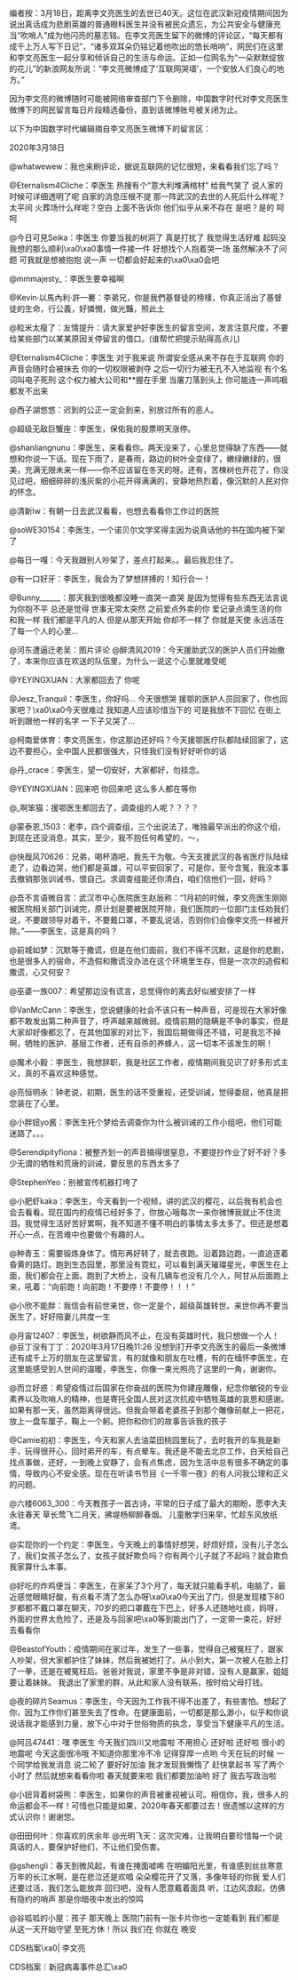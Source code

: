 编者按：3月18日，距离李文亮医生的去世已40天。这位在武汉新冠疫情期间因为说出真话成为悲剧英雄的普通眼科医生并没有被民众遗忘，为公共安全与健康充当“吹哨人”成为他闪亮的墓志铭。在李文亮医生留下的微博的评论区，“每天都有成千上万人写下日记”，“诸多双耳朵仍铭记着他吹出的悠长哨响”，网民们在这里和李文亮医生一起分享和倾诉自己的生活与命运。正如一位网名为“一朵默默绽放的花儿”的新浪网友所说：“李文亮微博成了‘互联网哭墙’，一个安放人们良心的地方。”

因为李文亮的微博随时可能被网络审查部门下令删除，中国数字时代对李文亮医生微博下的网民留言每日片段精选备份，直到该微博账号被关闭为止。 

以下为中国数字时代编辑摘自李文亮医生微博下的留言区：

2020年3月18日

@whatwewew：我也来刷评论，据说互联网的记忆很短，来看看我们忘了吗？

@Eternalism4Cliche：李医生 热搜有个“意大利堆满棺材” 给我气笑了 说人家的时候可详细透明了呢 自家的消息压根不提 那一阵武汉的去世的人死后什么样呢？太平间 火葬场什么样呢？空白 上面不告诉你 他们似乎从来不存在 是吧？是的 呵呵

@今日可見Seika：李医生 你要当我的树洞了 真是打扰了 我觉得生活好难 起码没我想的那么顺利\xa0\xa0事情一件接一件 好想找个人抱着哭一场 虽然解决不了问题 可我就是想被抱抱 说一声 一切都会好起来的\xa0\xa0会吧

@mmmajesty_：李医生要幸福啊

@Kevin·以馬內利·許一騫：李弟兄，你是我們基督徒的榜樣，你真正活出了基督徒的生命，行公義，好憐憫，做光豔，照此土

@粒米太瘦了：友情提升：请大家爱护好李医生的留言空间，发言注意尺度，不要给某些部门以某某原因关停留言的借口。(谁帮忙把提示贴得高点儿)

@Eternalism4Cliche：李医生 对于我来说 所谓安全感从来不存在于互联网 你的声音会随时会被抹去 你的一切权限被剥夺 之后一切行为被无孔不入地监视 有个名词叫电子死刑 这个权力被大公司和**握在手里 当屠刀落到头上 你可能连一声呜咽都发不出来

@西子湖悠悠：迟到的公正一定会到来，别放过所有的恶人。

@超级无敌巨蟹座：李医生，保佑我的股票明天涨停。

@shanliangnunu：李医生，来看看你。两天没来了，心里总觉得缺了东西——就想和你说一下话。现在下雨了，是春雨，路边的树叶全变绿了，嫩绿嫩绿的，很美，充满无限未来一样——你不应该留在冬天的呀。还有，苦楝树也开花了，你没见过吧，细细碎碎的浅灰紫的小花开得满满的，安静地热烈着，像沉默的人民对你的怀念。

@清新lw：有朝一日去武汉看看，也想去看看你工作过的医院

@soWE30154：李医生，一个诺贝尔文学奖得主因为说真话他的书在国内被下架了

@每日一嘎：今天我跟别人吵架了，差点打起来。。最后我忍住了。

@有一口好牙：李医生，我会为了梦想拼搏的！知行合一！

@Bunny______：那天我到很晚都没睡一直哭一直哭 是因为觉得有些东西无法言说 为你抱不平 总还是觉得 世事无常太突然 之前爱点外卖的你 爱记录点滴生活的你 和我一样 我们都是平凡的人 但是从那天开始 你却不一样了 你就是天使 永远活在了每一个人的心里…

@河东遭逼迁老吴：图片评论 @醉清风2019：今天援助武汉的医护人员们开始撤了，本来你应该在欢送的队伍里，为什么一说这个心里就难受呢

@YEYINGXUAN：大家都回去了 你呢

@Jesz_Tranquil：李医生，你好吗… 今天很想哭 援鄂的医护人员回家了，你也回家吧？\xa0\xa0今天很难过 我知道人应该珍惜当下的 可是我放不下回忆 在街上听到跟他一样的名字 一下子又哭了…

@柯南爱体育：李文亮医生，你这那边还好吗？今天援鄂医疗队都陆续回家了，这边不要担心，全中国人民都很强大，只怪我们没有好好听你的话

@丹_crace：李医生，望一切安好，大家都好，勿挂念。

@YEYINGXUAN：回来吧 你回来吧 这么多人都在等你

@_啊笨猫：援鄂医生都回去了，调查组的人呢？？？？

@蒙泰恩_1503：老李，四个调查组，三个出说法了，唯独最早派出的你这个组，到现在还没消息，其实，至少，我不抱任何希望的，～，

@快哉风70626：兄弟，喝杯酒吧，我先干为敬。今天支援武汉的各省医疗队陆续走了，边看边哭，他们都是英雄，可以平安回家了，可是你，至今含冤，我没本事去撤销那张训诫书，恨自己。求调查组能还你清白，咱们信他们一回，好吗？

@吾不言语微自言：武汉市中心医院医生赵辰称：“1月初的时候，李文亮医生刚刚被医院相关部门训诫完，原计划是要被医院开除，我们医院的一位部门主任劝我们说，不要跟领导对着干，不要戴口罩，不要乱说话，否则你们会像李文亮一样被开除。”——李医生，这是真的吗？

@前城如梦：沉默等于撒谎，但是在他们面前，我们不得不沉默，这是你的悲剧，也是很多人的宿命，不造假和撒谎没办法在这个环境里生存，但是一次次的造假和撒谎，心又何安？

@巫婆一族007：希望那边没有谎言，总觉得你的离去好似被安排了一样

@VanMcCann：李医生，您说健康的社会不该只有一种声音，可是现在大家好像都不敢发出第二种声音了，呼声越来越微弱。疫情前期的隐瞒是不争的事实，但是大家却好像都忘了，在其他国家的对比下，我国后期做得还不错，可是我忘不掉啊，牺牲的医护、基层工作者，还有自杀的养蜂人，这一切本不该发生的啊！

@魔术小毅：李医生，我想辞职，我是社区工作者，疫情期间我见识了好多形式主义，真的不喜欢这种感觉。

@亮恒明永：钟老说，初期，医生的话不受重视，还受训诫，觉得委屈，他真是把您装在了心里。

@小胖妞yo酱：李医生托个梦给去调查你为什么被训诫的工作小组吧，他们可能迷路了。。。

@Serendipityfiona：被整齐划一的声音搞得很窒息，不要提抄作业了好不好？多少无谓的牺牲和荒唐的训诫，要反思的东西太多了

@StephenYeo：别被宣传机器打垮了

@小肥虾kaka：李医生，今天看到一个视频，讲的武汉的樱花，以后我有机会也会去看看。现在国内的疫情已经好多了，你放心哦每次一来你微博我就止不住流泪。我觉得生活好苦好累啊，我不知道不懂不明白的事情太多太多了。但还是想着开心一点，在苦难中也要做个有趣的人。

@种青玉：需要锻炼身体了。情形再好转了，就去夜跑。沿着路边跑，一直追逐着昏黄的路灯。跑到生态园里，那里没有霓虹，可以看到满天璀璨星光，李医生在上面，我们都会在上面。跑到了大桥上，没有几辆车也没有几个人，阿甘从后面跑上来，吼着：“向前跑！向前跑！不要停！不要停！！！”

@小欣不能胖：我信会有前世来世，你一定是个，超级英雄转世。来世你再不要当医生了，好好陪妻儿共度一生

@月宙12407：李医生，树欲静而风不止，在没有英雄时代，我只想做一个人！ @豆丁没有丁丁：2020年3月17日晚11:26 没想到打开李文亮医生的最后一条微博还有成千上万的朋友在这里留言，有的就像和朋友在吐槽，有的在缅怀李医生，在这里能感受到人世间的温暖，李医生，你像一束光照亮了这里的一角，谢谢你。

@而立好惑：希望疫情过后国家在你奋战的医院为你建座雕像，纪念你敏锐的专业素养以及吹哨人的精神，也是寄托全国人民对这次抗疫中牺牲英雄的哀思和感谢。如果有那一天，虽然距离得很远。但我会带着老婆孩子到那个雕像前献上一把花，放上一盘车厘子，鞠上一个躬。把你和你们的故事告诉我的孩子

@Camie初初：李医生，今天和家人去油菜田桃园里玩了，去时我开的车我是新手，玩得很开心，回时弟开的车，有点晕车。我还是不能去北京工作，白天给自己找点事做，还好，一到晚上安静了，会有点焦虑，因为生活中总有很多不确定的事情，导致内心不安全感。现在在听读书节目《一千零一夜》的有人问我公理和正义的问题。

@六楼6063_300：今天教孩子一首古诗，平常的日子成了最大的期盼，愿李大夫永驻春天 草长莺飞二月天，拂堤杨柳醉春烟。 儿童散学归来早，忙趁东风放纸鸢。

@实现你的一个约定：李医生，今天晚上的事情好想哭，好烦好烦，没有儿子怎么了，我们女孩子怎么了，女孩子就好欺负吗？你有两个儿子就了不起吗？就会欺负我家算什么本事。

@好吃的炸鸡便当：李医生，在家呆了3个月了，每天就只能看手机，电脑了，最近感觉眼睛好酸，有点看不清了怎么办呀\xa0\xa0今天出了门，但是发现楼下80岁都都不戴口罩在聊天，70岁的把口罩戴在下巴上，好多人还随地吐痰，妈呀，外面的世界太危险了，还是及与回家吧\xa0等到能出门了，一定带一束花，好好去看看你

@BeastofYouth：疫情期间在家过年，发生了一些事，觉得自己被冤枉了，跟家人吵架，但大家都护住了妹妹，然后我被她打了。从小到大，第一次被人在脸上打了一拳，还是在被冤枉后。爸爸对我说，家里不争是非对错，没有人是赢家，姐姐要让着妹妹。 我退出了家里的群，从此和家人没有联系，按时给父母打钱。

@夜的碎片Seamus：李医生，今天因为工作我不得不出差了，有些害怕。想起了你，因为工作你们甚至失去了性命。在健康面前，一切都是那么渺小，似乎和你说说话我才能感到力量，放下心中对于世俗物质的执念，享受当下健康平凡的生活。

@阿吕47441：嘿 李医生 今天我们四川又地震啦 不用担心 还好啦 还好啦 很小的地震呢 今天这面很冷哦 不知道你那里冷不冷 记得穿厚一点哟 今天在玩的时候 一个同学给我发消息 说二轮了 要好好加油 我才发现我懒惰了 赶快拿起书 写了两个小时了 然后就想来看看你啦 春天就要来啦 我们都要加油哟 好了 我去写政治啦

@小妞背着树袋熊：李医生，如果你的声音被重视被认可。相信你，我，很多人的命运都会不一样！可惜也只能是如果，2020年春天都要过去！很遗憾以这样的方式认识你！谢谢您。

@田田何叶：你喜欢的庆余年 @光明飞天：这次灾难，让我明白要珍惜每一个说真话的人，要保护好他们，不让他们受伤害。

@gshengli：春天到微风起，有谁在掩面嘘唏 在明媚阳光里，有谁感到丝丝寒意 万年的长江水啊，是在悲泣还是欢唱 朵朵樱花开了又落，多像年轻的你我 爱人们还要过活，我们怎么能放弃 回归吧，没有人愿意戴着面具 听，江边风浪起，仿佛有隐约的哨声 那是你暗夜中发出的惊鸣

@谷呱呱的小屋：孩子 那天晚上 医院门前有一张卡片你也一定能看到 我们都是 从这一天开始守望 至死方休！所以 我们在 你就在 晚安 

CDS档案\xa0| 李文亮

CDS档案｜新冠病毒事件总汇\xa0


